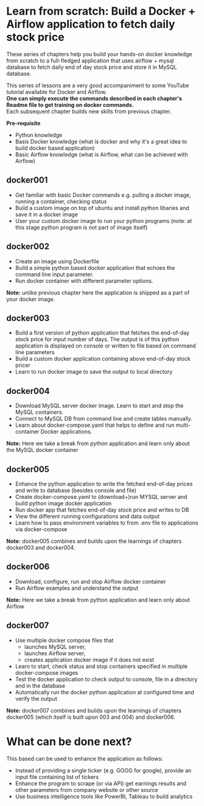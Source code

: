 # Learn from scratch: Build a Docker + Airflow application to fetch daily stock price
These series of chapters help you build your hands-on docker knowledge from scratch to a full-fledged application 
that uses airflow + mysql database to fetch daily end of day stock price and store it in MySQL database.

This series of lessons are a very good accompaniment to some YouTube tutorial available for Docker and Airflow.   
**One can simply execute the commands described in each chapter's Readme file to get training on docker commands.**   
Each subsequent chapter builds new skills from previous chapter.

**Pre-requisite**    
* Python knowledge
* Basis Docker knowledge (what is docker and why it's a great idea to build docker based application)
* Basic Airflow knowledge (what is Airflow, what can be achieved with Airflow)

## docker001
* Get familiar with basic Docker commands e.g. pulling a docker image, running a container, checking status
* Build a custom image on top of ubuntu and install python libaries and save it in a docker image
* User your custom docker image to run your python programs (note: at this stage python program is not part of image itself)

## docker002
* Create an image using Dockerfile
* Build a simple python based docker application that echoes the command line input parameter. 
* Run docker container with different parameter options.  

**Note:** unlike previous chapter here the application is shipped as a part of your docker image.

## docker003
* Build a first version of python application that fetches the end-of-day stock price for input number of days. 
The output is of this python application is displayed on console or written to file based on command line parameters 
* Build a custom docker application containing above end-of-day stock pricer
* Learn to run docker image to save the output to local directory

## docker004
* Download MySQL server docker image. Learn to start and stop the MySQL containers.
* Connect to MySQL DB from command line and create tables manually.   
* Learn about docker-compose.yaml that helps to define and run multi-container Docker applications.

**Note:** Here we take a break from python application and learn only about the MySQL docker container

## docker005
* Enhance the python application to write the fetched end-of-day prices and write to database (besides console and file)
* Create docker-compose.yaml to (download+)run MYSQL server and build python image docker application
* Run docker app that fetches end-of-day stock price and writes to DB
* View the different running configurations and data output
* Learn how to pass environment variables to from .env file to applications via docker-compose

**Note:** docker005 combines and builds upon the learnings of chapters docker003 and docker004.

## docker006
* Download, configure, run and stop Airflow docker container
* Run Airflow examples and understand the output

**Note:** Here we take a break from python application and learn only about Airflow

## docker007
* Use multiple docker compose files that  
  - launches MySQL server, 
  - launches Airflow server,
  - creates application docker image if it does not exist
* Learn to start, check status and stop containers specified in multiple docker-compose images 
* Test the docker application to check output to console, file in a directory and in the database
* Automatically run the docker python application at configured time and verify the output

**Note:** docker007 combines and builds upon the learnings of chapters docker005 (which itself is built upon 003 and 004)
and docker006.   

# What can be done next? 
This based can be used to enhance the application as follows:
- Instead of providing a single ticker (e.g. GOOG for google), provide an input file containing list of tickers
- Enhance the program to scrape (or via API) get earnings results and other parameters from company website or other source
- Use business intelligence tools like PowerBI, Tableau to build analytics